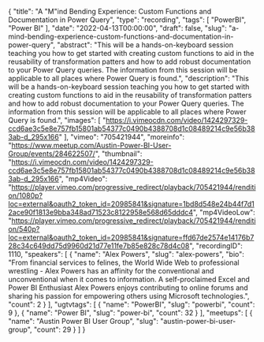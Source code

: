 {
  "title": "A \"M\"ind Bending Experience: Custom Functions and Documentation in Power Query",
  "type": "recording",
  "tags": [
    "PowerBI",
    "Power BI"
  ],
  "date": "2022-04-13T00:00:00",
  "draft": false,
  "slug": "a-mind-bending-experience-custom-functions-and-documentation-in-power-query",
  "abstract": "This will be a hands-on-keyboard session teaching you how to get started with creating custom functions to aid in the reusability of transformation patters and how to add robust documentation to your Power Query queries. The information from this session will be applicable to all places where Power Query is found.",
  "description": "This will be a hands-on-keyboard session teaching you how to get started with creating custom functions to aid in the reusability of transformation patters and how to add robust documentation to your Power Query queries. The information from this session will be applicable to all places where Power Query is found.",
  "images": [
    "https://i.vimeocdn.com/video/1424297329-ccd6ae3c5e8e757fb15801ab54377c0490b4388708d1c08489214c9e56b383ab-d_295x166"
  ],
  "vimeo": "705421944",
  "moreinfo": "https://www.meetup.com/Austin-Power-BI-User-Group/events/284622507/",
  "thumbnail": "https://i.vimeocdn.com/video/1424297329-ccd6ae3c5e8e757fb15801ab54377c0490b4388708d1c08489214c9e56b383ab-d_295x166",
  "mp4Video": "https://player.vimeo.com/progressive_redirect/playback/705421944/rendition/1080p?loc=external&oauth2_token_id=20985841&signature=1bd8d548e24b44f7d12ace90f1813e9bba348ad71523c8122958e568d65dddc4",
  "mp4VideoLow": "https://player.vimeo.com/progressive_redirect/playback/705421944/rendition/540p?loc=external&oauth2_token_id=20985841&signature=ffd67de2574e14176b728c34c649dd75d9960d21d77e11fe7b85e828c78d4c08",
  "recordingID": 1110,
  "speakers": [
    {
      "name": "Alex Powers",
      "slug": "alex-powers",
      "bio": "From financial services to felines, the World Wide Web to professional wrestling - Alex Powers has an affinity for the conventional and unconventional when it comes to information. A self-proclaimed Excel and Power BI Enthusiast Alex Powers enjoys contributing to online forums and sharing his passion for empowering others using Microsoft technologies.",
      "count": 2
    }
  ],
  "ugtvtags": [
    {
      "name": "PowerBI",
      "slug": "powerbi",
      "count": 9
    },
    {
      "name": "Power BI",
      "slug": "power-bi",
      "count": 32
    }
  ],
  "meetups": [
    {
      "name": "Austin Power BI User Group",
      "slug": "austin-power-bi-user-group",
      "count": 29
    }
  ]
}